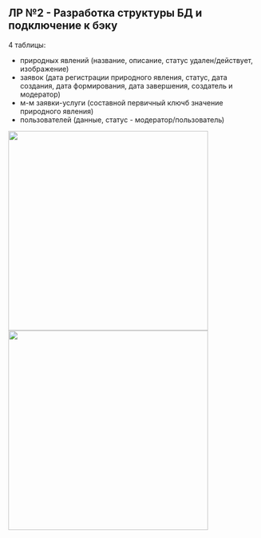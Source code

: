 ## ЛР №2 - Разработка структуры БД и подключение к бэку

4 таблицы:
- природных явлений (название, описание, статус удален/действует, изображение)
- заявок (дата регистрации природного явления, статус, дата создания, дата формирования, дата завершения, создатель и модератор)
- м-м заявки-услуги (составной первичный ключб значение природного явления)
- пользователей (данные, статус - модератор/пользователь)

<p float="left">
  <img src="" width="400" />
  <img src="" width="400" /> 
</p>
